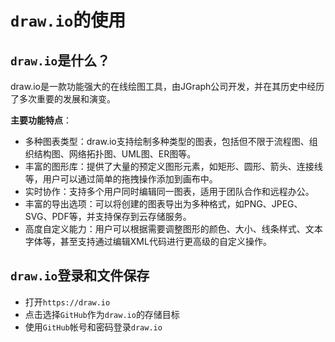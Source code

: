 # `draw.io`的使用

## `draw.io`是什么？

draw.io是一款功能强大的在线绘图工具，由JGraph公司开发，并在其历史中经历了多次重要的发展和演变。

**主要功能特点**：

- 多种图表类型：draw.io支持绘制多种类型的图表，包括但不限于流程图、组织结构图、网络拓扑图、UML图、ER图等。
- 丰富的图形库：提供了大量的预定义图形元素，如矩形、圆形、箭头、连接线等，用户可以通过简单的拖拽操作添加到画布中。
- 实时协作：支持多个用户同时编辑同一图表，适用于团队合作和远程办公。
- 丰富的导出选项：可以将创建的图表导出为多种格式，如PNG、JPEG、SVG、PDF等，并支持保存到云存储服务。
- 高度自定义能力：用户可以根据需要调整图形的颜色、大小、线条样式、文本字体等，甚至支持通过编辑XML代码进行更高级的自定义操作。

## `draw.io`登录和文件保存

- 打开`https://draw.io`
- 点击选择`GitHub`作为`draw.io`的存储目标
- 使用`GitHub`帐号和密码登录`draw.io`